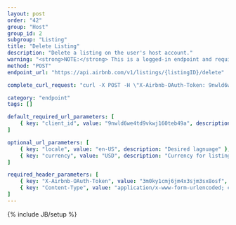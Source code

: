 ```yaml
---
layout: post
order: "42"
group: "Host"
group_id: 2
subgroup: "Listing"
title: "Delete Listing"
description: "Delete a listing on the user's host account."
warning: "<strong>NOTE:</strong> This is a logged-in endpoint and requires an <strong>access_token</strong>. See <a href=\"#login-by-email\">Login Endpoints.</a>"
method: "POST"
endpoint_url: "https://api.airbnb.com/v1/listings/{listingID}/delete"

complete_curl_request: "curl -X POST -H \"X-Airbnb-OAuth-Token: 9nwld6we4td9vkwj160teb49a\" -H \"Content-Type: application/x-www-form-urlencoded; charset=UTF-8\" https://api.airbnb.com/v1/listings/12132128/delete?client_id=3092nxybyb0otqw18e8nh5nty&locale=en-US&currency=USD"

category: "endpoint"
tags: []

default_required_url_parameters: [
	{ key: "client_id", value: "9nwld6we4td9vkwj160teb49a", description: "API Key" }
]

optional_url_parameters: [
	{ key: "locale", value: "en-US", description: "Desired lagnuage" },
	{ key: "currency", value: "USD", description: "Currency for listings" }
]

required_header_parameters: [
	{ key: "X-Airbnb-OAuth-Token", value: "3m0ky1cmj6jm4x3sjm3sx8osf", description: "Airbnb auth token (from auth-ing with login endpoints)" },
	{ key: "Content-Type", value: "application/x-www-form-urlencoded; charset=UTF-8", description: "Content type" }
]
---
```

{% include JB/setup %}
